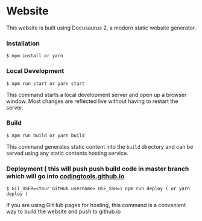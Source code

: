 # Website

This website is built using Docusaurus 2, a modern static website generator.

### Installation

```
$ npm install or yarn
```

### Local Development

```
$ npm run start or yarn start
```

This command starts a local development server and open up a browser window. Most changes are reflected live without having to restart the server.

### Build

```
$ npm run build or yarn build
```

This command generates static content into the `build` directory and can be served using any static contents hosting service.

### Deployment ( this will push push build code in master branch which will go into [codingtools.github.io](codingtools.github.io)

```
$ GIT_USER=<Your GitHub username> USE_SSH=1 npm run deploy ( or yarn deploy )
```

If you are using GitHub pages for hosting, this command is a convenient way to build the website and push to github.io
